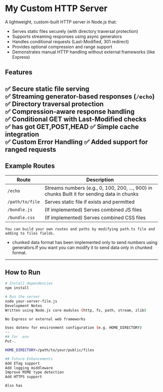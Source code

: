 # My Custom HTTP Server

A lightweight, custom-built HTTP server in Node.js that:
- Serves static files securely (with directory traversal protection)
- Supports streaming responses using async generators
- Handles conditional requests (Last-Modified, 301 redirect)
- Provides optional compression and range support
- Demonstrates manual HTTP handling without external frameworks (like Express)

## Features

✅ Secure static file serving  
✅ Streaming generator-based responses (`/echo`)  
✅ Directory traversal protection  
✅ Compression-aware response handling  
✅ Conditional GET with Last-Modified checks  
✅ has got GET,POST,HEAD
✅ Simple cache integration  
✅ Custom Error Handling
✅ Added support for ranged requests
---

## Example Routes

| Route | Description |
|--------|-------------|
| `/echo` | Streams numbers (e.g., 0, 100, 200, ..., 900) in chunks Built it for sending data in chunks|
| `/path/to/file` | Serves static file if exists and permitted |
| `/bundle.js` | (If implemented) Serves combined JS files |
| `/bundle.css` | (If implemented) Serves combined CSS files |
`You can build your own routes and paths by modifying path.ts file and adding to files fields.`

- chunked data format has been implemented only to send numbers using generators.If you want you can modify it to send data only in chunked format.
---

## How to Run

```bash
# Install dependencies
npm install

# Run the server
node your-server-file.js
Development Notes
Written using Node.js core modules (http, fs, path, stream, zlib)

No Express or external web frameworks

Uses dotenv for environment configuration (e.g. HOME_DIRECTORY)
--
## for .env
Put-.

HOME_DIRECTORY=/path/to/your/public/files

## Future Enhancements
Add ETag support
Add logging middleware
Improve MIME type detection
Add HTTPS support

Also has 






